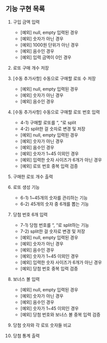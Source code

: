 ## 기능 구현 목록


1) 구입 금액 입력
   - [예외] null, empty 입력된 경우
   - [예외] 숫자가 아닌 경우
   - [예외] 1000원 단위가 아닌 경우
   - [예외] 음수인 경우
   - [예외] 입력 금액이 0인 경우


2) 로또 구매 개수 저장


3) [수동 추가사항] 수동으로 구매할 로또 수 저장
   - [예외] null, empty 입력된 경우
   - [예외] 숫자가 아닌 경우
   - [예외] 음수인 경우


4) [수동 추가사항] 수동으로 구매할 로또 번호 입력
   - 4-1) 구매할 로또를 “, “로 split
   - 4-2) split한 걸 숫자로 변경 및 저장
   - [예외] null, empty 입력된 경우
   - [예외] 숫자가 아닌 경우
   - [예외] 음수인 경우
   - [예외] 숫자가 1~45 이외인 경우
   - [예외] 입력한 숫자 사이즈가 6개가 아닌 경우
   - [예외] 로또 번호 중복 입력 검증


5) 구매한 로또 개수 출력


6) 로또 생성 기능
   - 6-1) 1~45개의 숫자를 관리하는 기능
   - 6-2) 45개의 숫자 중 6개를 뽑는 기능


7) 당첨 번호 6개 입력
   - 7-1) 당첨 번호를 “, “로 split하는 기능
   - 7-2) split한 걸 숫자로 변경 및 저장
   - [예외] null, empty 입력된 경우
   - [예외] 숫자가 아닌 경우
   - [예외] 음수인 경우
   - [예외] 숫자가 1~45 이외인 경우
   - [예외] 입력한 숫자 사이즈가 6개가 아닌 경우
   - [예외] 당첨 번호 중복 입력 검증


8) 보너스 볼 입력
   - [예외] null, empty 입력된 경우
   - [예외] 숫자가 아닌 경우
   - [예외] 음수인 경우
   - [예외] 숫자가 1~45 이외인 경우
   - [예외] 당첨 번호와 보너스 볼 중복 입력 검증


9) 당첨 숫자와 각 로또 숫자들 비교


10) 당첨 통계 출력

